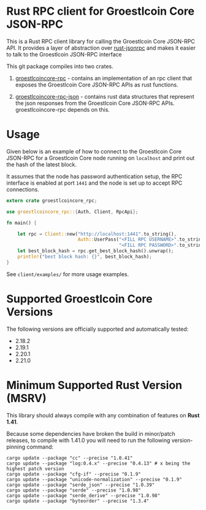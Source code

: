 # Rust RPC client for Groestlcoin Core JSON-RPC

This is a Rust RPC client library for calling the Groestlcoin Core JSON-RPC API. It provides a layer of abstraction over
[rust-jsonrpc](https://github.com/apoelstra/rust-jsonrpc) and makes it easier to talk to the Groestlcoin JSON-RPC interface

This git package compiles into two crates.
1. [groestlcoincore-rpc](https://crates.io/crates/groestlcoincore-rpc) - contains an implementation of an rpc client that exposes
the Groestlcoin Core JSON-RPC APIs as rust functions.

2. [groestlcoincore-rpc-json](https://crates.io/crates/groestlcoincore-rpc-json) -  contains rust data structures that represent
the json responses from the Groestlcoin Core JSON-RPC APIs. groestlcoincore-rpc depends on this.

# Usage
Given below is an example of how to connect to the Groestlcoin Core JSON-RPC for a Groestlcoin Core node running on `localhost`
and print out the hash of the latest block.

It assumes that the node has password authentication setup, the RPC interface is enabled at port `1441` and the node
is set up to accept RPC connections.

```rust
extern crate groestlcoincore_rpc;

use groestlcoincore_rpc::{Auth, Client, RpcApi};

fn main() {

    let rpc = Client::new("http://localhost:1441".to_string(),
                          Auth::UserPass("<FILL RPC USERNAME>".to_string(),
                                         "<FILL RPC PASSWORD>".to_string())).unwrap();
    let best_block_hash = rpc.get_best_block_hash().unwrap();
    println!("best block hash: {}", best_block_hash);
}
```

See `client/examples/` for more usage examples.

# Supported Groestlcoin Core Versions
The following versions are officially supported and automatically tested:
* 2.18.2
* 2.19.1
* 2.20.1
* 2.21.0

# Minimum Supported Rust Version (MSRV)
This library should always compile with any combination of features on **Rust 1.41**.

Because some dependencies have broken the build in minor/patch releases, to
compile with 1.41.0 you will need to run the following version-pinning command:
```
cargo update --package "cc" --precise "1.0.41"
cargo update --package "log:0.4.x" --precise "0.4.13" # x being the highest patch version
cargo update --package "cfg-if" --precise "0.1.9"
cargo update --package "unicode-normalization" --precise "0.1.9"
cargo update --package "serde_json" --precise "1.0.39"
cargo update --package "serde" --precise "1.0.98"
cargo update --package "serde_derive" --precise "1.0.98"
cargo update --package "byteorder" --precise "1.3.4"
```
